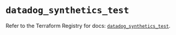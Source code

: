 # `datadog_synthetics_test`

Refer to the Terraform Registry for docs: [`datadog_synthetics_test`](https://registry.terraform.io/providers/datadog/datadog/3.65.0/docs/resources/synthetics_test).

